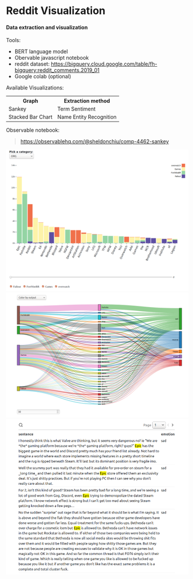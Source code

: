 # Reddit Visualization
#### Data extraction and visualization

Tools:
+ BERT language model
+ Obervable javascript notebook
+ reddit dataset: https://bigquery.cloud.google.com/table/fh-bigquery:reddit_comments.2019_01
+ Google colab (optional)

Available Visualizations:
<table>
    <tr>
        <th>Graph</th>
        <th>Extraction method</th>
    </tr>
    <tr>
        <td>Sankey</td>
        <td>Term Sentiment</td>
    </tr>
    <tr>
        <td>Stacked Bar Chart</td>
        <td>Name Entity Recognition</td>
    </tr>
</table>

Observable notebook:
> https://observablehq.com/@sheldonchiu/comp-4462-sankey

<p float="left", padding='10'>
  <img src="./pictures/barChart.png" alt="System Structure"  width="500"/>
  <img src="./pictures/sankey.png" alt="Forest"  width="500">
  <img src="./pictures/text.png" width="500" />
</p>
